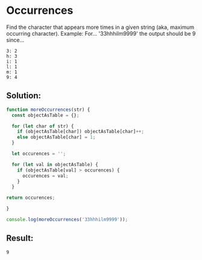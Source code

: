 # Occurrences
Find the character that appears more times in a given string (aka, maximum occurring character).
Example:
For... '33hhhilm9999' the output should be 9 since...
```
3: 2
h: 3
i: 1
l: 1
m: 1
9: 4
```

## Solution:

```javascript
function moreOccurrences(str) {
  const objectAsTable = {};

  for (let char of str) {
    if (objectAsTable[char]) objectAsTable[char]++;
    else objectAsTable[char] = 1;
  }

  let occurences = '';

  for (let val in objectAsTable) {
    if (objectAsTable[val] > occurences) {
      occurences = val;
    }
  }

return occurences;

}

console.log(moreOccurrences('33hhhilm9999'));
```

## Result:

```
9
```
